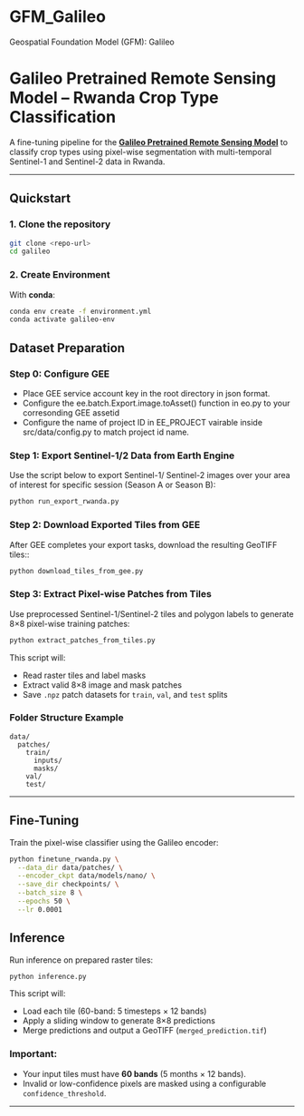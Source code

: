 # GFM_Galileo
Geospatial Foundation Model (GFM): Galileo
# Galileo Pretrained Remote Sensing Model – Rwanda Crop Type Classification

A fine-tuning pipeline for the **[Galileo Pretrained Remote Sensing Model](https://github.com/nasaharvest/galileo)** to classify crop types using pixel-wise segmentation with multi-temporal Sentinel-1 and Sentinel-2 data in Rwanda.

---

## Quickstart

### 1. Clone the repository

```bash
git clone <repo-url>
cd galileo
```

### 2. Create Environment

With **conda**:

```bash
conda env create -f environment.yml
conda activate galileo-env
```

## Dataset Preparation

### Step 0: Configure GEE
- Place GEE service account key in the root directory in json format.
- Configure the ee.batch.Export.image.toAsset() function in eo.py to your corresonding GEE assetid
- Configure the name of project ID in EE_PROJECT vairable inside src/data/config.py to match project id name.

### Step 1: Export Sentinel-1/2 Data from Earth Engine

Use the script below to export Sentinel-1/ Sentinel-2 images over your area of interest for specific session (Season A or Season B):

```bash
python run_export_rwanda.py
```

### Step 2: Download Exported Tiles from GEE

After GEE completes your export tasks, download the resulting GeoTIFF tiles::

```bash
python download_tiles_from_gee.py
```

### Step 3: Extract Pixel-wise Patches from Tiles

Use preprocessed Sentinel-1/Sentinel-2 tiles and polygon labels to generate 8×8 pixel-wise training patches:

```bash
python extract_patches_from_tiles.py
```

This script will:

- Read raster tiles and label masks
- Extract valid 8×8 image and mask patches
- Save `.npz` patch datasets for `train`, `val`, and `test` splits

### Folder Structure Example

```
data/
  patches/
    train/
      inputs/
      masks/
    val/
    test/
```

---

## Fine-Tuning

Train the pixel-wise classifier using the Galileo encoder:

```bash
python finetune_rwanda.py \
  --data_dir data/patches/ \
  --encoder_ckpt data/models/nano/ \
  --save_dir checkpoints/ \
  --batch_size 8 \
  --epochs 50 \
  --lr 0.0001
```

## Inference

Run inference on prepared raster tiles:

```bash
python inference.py
```

This script will:

- Load each tile (60-band: 5 timesteps × 12 bands)
- Apply a sliding window to generate 8×8 predictions
- Merge predictions and output a GeoTIFF (`merged_prediction.tif`)

### Important:

- Your input tiles must have **60 bands** (5 months × 12 bands).
- Invalid or low-confidence pixels are masked using a configurable `confidence_threshold`.

---
